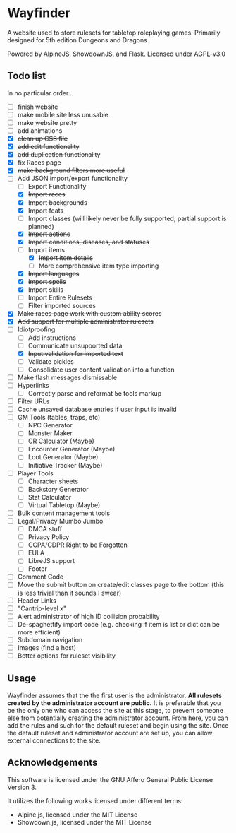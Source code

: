 # Wayfinder

A website used to store rulesets for tabletop roleplaying games. Primarily designed for 5th edition Dungeons and Dragons.

Powered by AlpineJS, ShowdownJS, and Flask.
Licensed under AGPL-v3.0

## Todo list

In no particular order...

 - [ ] finish website
 - [ ] make mobile site less unusable
 - [ ] make website pretty
 - [ ] add animations
 - [x] ~~clean up CSS file~~
 - [X] ~~add edit functionality~~
 - [X] ~~add duplication functionality~~
 - [x] ~~fix Races page~~
 - [x] ~~make background filters more useful~~
 - [ ] Add JSON import/export functionality
     - [ ] Export Functionality
     - [X] ~~Import races~~
     - [X] ~~Import backgrounds~~
     - [X] ~~Import feats~~
     - [ ] Import classes (will likely never be fully supported; partial support is planned)
     - [X] ~~Import actions~~
     - [X] ~~Import conditions, diseases, and statuses~~
     - [ ] Import items
         - [X] ~~Import item details~~
         - [ ] More comprehensive item type importing
     - [X] ~~Import languages~~
     - [X] ~~Import spells~~
     - [X] ~~Import skills~~
     - [ ] Import Entire Rulesets
     - [ ] Filter imported sources
 - [x] ~~Make races page work with custom ability scores~~
 - [x] ~~Add support for multiple administrator rulesets~~
 - [ ] Idiotproofing
     - [ ] Add instructions
     - [ ] Communicate unsupported data
     - [X] ~~Input validation for imported text~~
     - [ ] Validate pickles
     - [ ] Consolidate user content validation into a function
 - [ ] Make flash messages dismissable
 - [ ] Hyperlinks
     - [ ] Correctly parse and reformat 5e tools markup
 - [ ] Filter URLs
 - [ ] Cache unsaved database entries if user input is invalid
 - [ ] GM Tools (tables, traps, etc)
     - [ ] NPC Generator
     - [ ] Monster Maker
     - [ ] CR Calculator (Maybe)
     - [ ] Encounter Generator (Maybe)
     - [ ] Loot Generator (Maybe)
     - [ ] Initiative Tracker (Maybe)
 - [ ] Player Tools
     - [ ] Character sheets
     - [ ] Backstory Generator
     - [ ] Stat Calculator
     - [ ] Virtual Tabletop (Maybe)
 - [ ] Bulk content management tools
 - [ ] Legal/Privacy Mumbo Jumbo
     - [ ] DMCA stuff
     - [ ] Privacy Policy
     - [ ] CCPA/GDPR Right to be Forgotten
     - [ ] EULA
     - [ ] LibreJS support
     - [ ] Footer
 - [ ] Comment Code
 - [ ] Move the submit button on create/edit classes page to the bottom (this is less trivial than it sounds I swear)
 - [ ] Header Links
 - [ ] "Cantrip-level x"
 - [ ] Alert administrator of high ID collision probability
 - [ ] De-spaghettify import code (e.g. checking if item is list or dict can be more efficient)
 - [ ] Subdomain navigation
 - [ ] Images (find a host)
 - [ ] Better options for ruleset visibility

## Usage

Wayfinder assumes that the the first user is the administrator. **All rulesets created by the administrator account are public.** It is preferable that you be the only one who can access the site at this stage, to prevent someone else from potentially creating the administrator account. From here, you can add the rules and such for the default ruleset and begin using the site. Once the default ruleset and administrator account are set up, you can allow external connections to the site.

## Acknowledgements

This software is licensed under the GNU Affero General Public License Version 3.

It utilizes the following works licensed under different terms:

 - Alpine.js, licensed under the MIT License
 - Showdown.js, licensed under the MIT License
